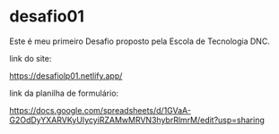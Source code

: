 # desafio01
Este é meu primeiro Desafio proposto pela Escola de Tecnologia DNC.

link do site:

https://desafiolp01.netlify.app/

link da planilha de formulário:

https://docs.google.com/spreadsheets/d/1GVaA-G2OdDyYXARVKyUIycyiRZAMwMRVN3hybrRlmrM/edit?usp=sharing
